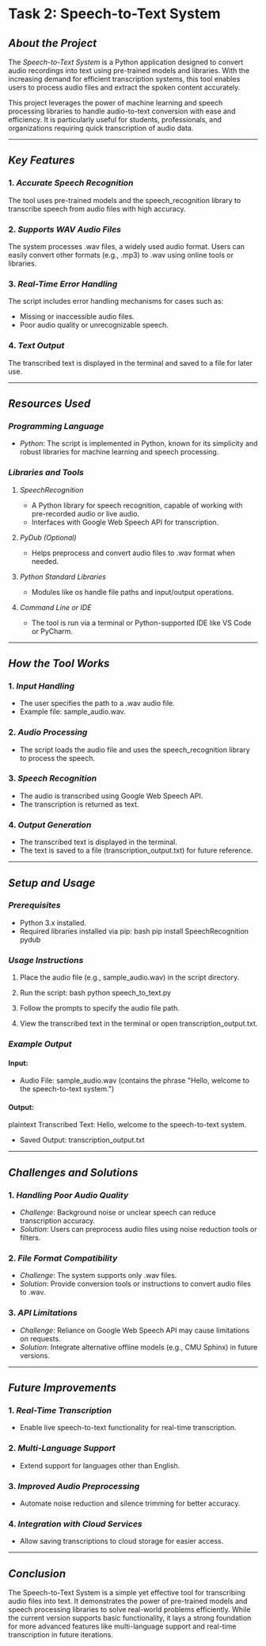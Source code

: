 # Task 2: Speech-to-Text System

## *About the Project*

The *Speech-to-Text System* is a Python application designed to convert audio recordings into text using pre-trained models and libraries. With the increasing demand for efficient transcription systems, this tool enables users to process audio files and extract the spoken content accurately.

This project leverages the power of machine learning and speech processing libraries to handle audio-to-text conversion with ease and efficiency. It is particularly useful for students, professionals, and organizations requiring quick transcription of audio data.

---

## *Key Features*

### 1. *Accurate Speech Recognition*
The tool uses pre-trained models and the speech_recognition library to transcribe speech from audio files with high accuracy.

### 2. *Supports WAV Audio Files*
The system processes .wav files, a widely used audio format. Users can easily convert other formats (e.g., .mp3) to .wav using online tools or libraries.

### 3. *Real-Time Error Handling*
The script includes error handling mechanisms for cases such as:
- Missing or inaccessible audio files.
- Poor audio quality or unrecognizable speech.

### 4. *Text Output*
The transcribed text is displayed in the terminal and saved to a file for later use.

---

## *Resources Used*

### *Programming Language*
- *Python*: The script is implemented in Python, known for its simplicity and robust libraries for machine learning and speech processing.

### *Libraries and Tools*
1. *SpeechRecognition*
   - A Python library for speech recognition, capable of working with pre-recorded audio or live audio.
   - Interfaces with Google Web Speech API for transcription.

2. *PyDub (Optional)*
   - Helps preprocess and convert audio files to .wav format when needed.

3. *Python Standard Libraries*
   - Modules like os handle file paths and input/output operations.

4. *Command Line or IDE*
   - The tool is run via a terminal or Python-supported IDE like VS Code or PyCharm.

---

## *How the Tool Works*

### 1. *Input Handling*
- The user specifies the path to a .wav audio file.
- Example file: sample_audio.wav.

### 2. *Audio Processing*
- The script loads the audio file and uses the speech_recognition library to process the speech.

### 3. *Speech Recognition*
- The audio is transcribed using Google Web Speech API.
- The transcription is returned as text.

### 4. *Output Generation*
- The transcribed text is displayed in the terminal.
- The text is saved to a file (transcription_output.txt) for future reference.

---

## *Setup and Usage*

### *Prerequisites*
- Python 3.x installed.
- Required libraries installed via pip:
  bash
  pip install SpeechRecognition pydub
  

### *Usage Instructions*
1. Place the audio file (e.g., sample_audio.wav) in the script directory.
2. Run the script:
   bash
   python speech_to_text.py
   
3. Follow the prompts to specify the audio file path.
4. View the transcribed text in the terminal or open transcription_output.txt.

### *Example Output*
#### Input:
- Audio File: sample_audio.wav (contains the phrase "Hello, welcome to the speech-to-text system.")

#### Output:
plaintext
Transcribed Text:
Hello, welcome to the speech-to-text system.

- Saved Output: transcription_output.txt

---

## *Challenges and Solutions*

### 1. *Handling Poor Audio Quality*
- *Challenge*: Background noise or unclear speech can reduce transcription accuracy.
- *Solution*: Users can preprocess audio files using noise reduction tools or filters.

### 2. *File Format Compatibility*
- *Challenge*: The system supports only .wav files.
- *Solution*: Provide conversion tools or instructions to convert audio files to .wav.

### 3. *API Limitations*
- *Challenge*: Reliance on Google Web Speech API may cause limitations on requests.
- *Solution*: Integrate alternative offline models (e.g., CMU Sphinx) in future versions.

---

## *Future Improvements*

### 1. *Real-Time Transcription*
- Enable live speech-to-text functionality for real-time transcription.

### 2. *Multi-Language Support*
- Extend support for languages other than English.

### 3. *Improved Audio Preprocessing*
- Automate noise reduction and silence trimming for better accuracy.

### 4. *Integration with Cloud Services*
- Allow saving transcriptions to cloud storage for easier access.

---

## *Conclusion*

The Speech-to-Text System is a simple yet effective tool for transcribing audio files into text. It demonstrates the power of pre-trained models and speech processing libraries to solve real-world problems efficiently. While the current version supports basic functionality, it lays a strong foundation for more advanced features like multi-language support and real-time transcription in future iterations.

